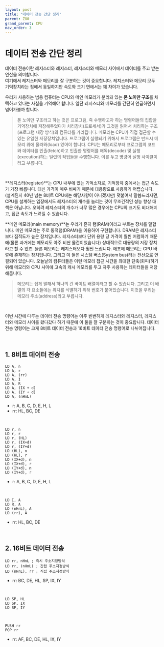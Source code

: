```yaml
---
layout: post
title: "데이터 전송 간단 정리"
parent: Z80
grand_parent: CPU
nav_order: 3
---
```


# 데이터 전송 간단 정리

데이터 전송이란 레지스터와 레지스터, 레지스터와 메모리 사이에서 데이터를 주고 받는 연산을 의미합니다.  
여기에서 레지스터와 메모리를 잘 구분하는 것이 중요합니다. 레지스터와 메모리 모두 기억장치라는 점에서 동일하지만 속도와 크기 면에서는 꽤 차이가 있습니다.  
  
우리가 사용하는 범용 컴퓨터는 CPU와 메인 메모리가 분리돼 있는 **폰 노이만 구조**를 채택하고 있다는 사실을 기억해야 합니다. 일단 레지스터와 메모리를 간단히 언급하면서 넘어가볼까 합니다.
<br>

> 폰 노이만 구조라고 하는 것은 프로그램, 즉 수행하고자 하는 명령어들의 집합을 기억장치에 저장해두었다가 처리장치(프로세서)가 그것을 읽어서 처리하는 구조(프로그램 내장 방식)의 컴퓨터를 가리킵니다. 메모리는 CPU가 직접 접근할 수 있는 유일한 저장장치입니다. 프로그램이 실행되기 위해서 프로그램은 반드시 메모리 위에 올라와(load) 있어야 합니다. CPU는 메모리로부터 프로그램의  코드와 데이터를 인출(fetch)하고 인출한 명령어를 해독(decode) 및 실행(execution)하는 일련의 작업들을 수행합니다. 이를 두고 명령어 실행 사이클이라고 부릅니다.  
<br>

**레지스터(register)**는 CPU 내부에 있는 기억소자로, 기억장치 중에서는 접근 속도가 가장 빠릅니다. 대신 가격이 매우 비싸기 때문에 대용량으로 사용하기 어렵습니다. (설계된지 40년 넘는 8비트 CPU에는 해당사항이 아니겠지만) 덧붙여서 말씀드리자면, CPU를 설계하는 입장에서도 레지스터의 개수를 늘리는 것이 무조건적인 성능 향상 대책은 아닙니다. 오히려 레지스터의 개수가 너무 많은 경우에는 CPU의 크기도 비대해지고, 접근 속도가 느려질 수 있습니다.  
  
**메인 메모리(main memory)**는 우리가 흔히 램(RAM)이라고 부르는 장치를 말합니다. 메인 메모리는 주로 동적램(DRAM)을 이용하여 구현합니다. DRAM은 레지스터보다 집적도가 높은 장치입니다. 레지스터보다 단위 용량 당 가격이 훨씬 저렴하기 때문에(물론 과거에는 메모리도 아주 비싼 물건이었습니다) 상대적으로 대용량의 저장 장치라고 할 수 있죠. 물론 메모리는 레지스터보다 훨씬 느립니다. 애초에 메모리는 CPU 바깥에 존재하는 장치입니다. 그리고 이 둘은 시스템 버스(System bus)라는 전선으로 연결되어 있습니다. 오늘날의 컴퓨터들은 이런 메모리 접근 시간을 최대한 단축(회피)하기 위해 메모리와 CPU 사이에 고속의 캐시 메모리를 두고 자주 사용하는 데이터들을 저장해둡니다.  

> 메모리는 쉽게 말해서 하나의 긴 바이트 배열이라고 할 수 있습니다. 그리고 이 배열의 각 요소들에는 위치를 식별하기 위해 번호가 붙어있습니다. 이것을 우리는 메모리 주소(address)라고 부릅니다.
<br>

이번 시간에 다루는 데이터 전송 명령어는 아주 빈번하게 레지스터와 레지스터, 레지스터와 메모리 사이를 왔다갔다 하기 때문에 이 둘을 잘 구분하는 것이 중요합니다. 데이터 전송 명령어는 크게 8비트 데이터 전송과 16비트 데이터 전송 명령어로 나뉘어집니다.  
  
<br>

## 1. 8비트 데이터 전송
```
LD A, n
LD A, r
LD A, (rr)
LD A, I
LD A, R
LD A, (IX + d)
LD A, (IY + d)
LD A, (nHnL)
```
* r: A, B, C, D, E, H, L  
* rr: HL, BC, DE  
<br>


```
LD r, n
LD r, r
LD r, (HL)
LD r, (IX+d)
LD r, (IY+d)
LD (HL), n
LD (HL), r
LD (IX+d), n
LD (IX+d), r
LD (IY+d), n
LD (IY+d), r
```
* r: A, B, C, D, E, H, L  
<br>


```
LD I, A
LD R, A
LD (nHnL), A
LD (rr), A
```
* rr: HL, BC, DE  
<br>
  

## 2. 16비트 데이터 전송
```
LD rr, nHnL ; 즉시 주소지정방식
LD rr, (nHnL) ; 간접 주소지정방식
LD (nHnL), rr ; 직접 주소지정방식
```
* rr: BC, DE, HL, SP, IX, IY  
<br>

```
LD SP, HL
LD SP, IX
LD SP, IY
```
<br>

```
PUSH rr
POP rr
```
* rr: AF, BC, DE, HL, IX, IY  